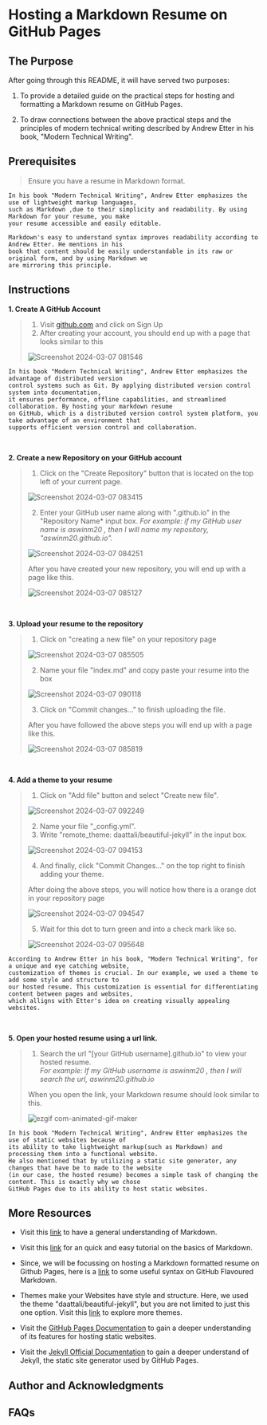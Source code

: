 # Hosting a Markdown Resume on GitHub Pages

## The Purpose

After going through this README, it will have served two purposes: 

1. To provide a detailed guide on the practical steps for hosting and formatting a Markdown resume on GitHub Pages.

2. To draw connections between the above practical steps and the principles of modern technical writing described by Andrew Etter in his book, "Modern Technical Writing".

## Prerequisites

>Ensure you have a resume in Markdown format.


~~~
In his book "Modern Technical Writing", Andrew Etter emphasizes the use of lightweight markup languages,
such as Markdown ,due to their simplicity and readability. By using Markdown for your resume, you make
your resume accessible and easily editable. 

Markdown's easy to understand syntax improves readability according to Andrew Etter. He mentions in his
book that content should be easily understandable in its raw or original form, and by using Markdown we
are mirroring this principle. 
~~~


## Instructions

**1. Create A GitHub Account**
> 1. Visit [github.com](github.com) and click on Sign Up 
> 2. After creating your account, you should end up with a page that looks similar to this
>    
> ![Screenshot 2024-03-07 081546](https://github.com/Aswin-Manoj/Aswin-Manoj.github.io/assets/131378919/74059718-40b7-42a3-8eab-8e5a508e8ee0)

```
In his book "Modern Technical Writing", Andrew Etter emphasizes the advantage of distributed version 
control systems such as Git. By applying distributed version control system into documentation, 
it ensures performance, offline capabilities, and streamlined collaboration. By hosting your markdown resume 
on GitHub, which is a distributed version control system platform, you take advantage of an environment that 
supports efficient version control and collaboration.
```


<br>

**2. Create a new Repository on your GitHub account**
> 1. Click on the "Create Repository" button that is located on the top left of your current page.
>    
> ![Screenshot 2024-03-07 083415](https://github.com/Aswin-Manoj/Aswin-Manoj.github.io/assets/131378919/07690590-9bbd-4627-9d27-524b9975db4c)
>
> 2. Enter your GitHub user name along with ".github.io" in the "Repository Name* input box.
>    *For example: if my GitHub user name is aswinm20 , then I will name my repository, "aswinm20.github.io".*
>
> ![Screenshot 2024-03-07 084251](https://github.com/Aswin-Manoj/Aswin-Manoj.github.io/assets/131378919/9e3dd4eb-1346-4e99-8d6a-1a89755eaab4)
>
> After you have created your new repository, you will end up with a page like this.
>
> ![Screenshot 2024-03-07 085127](https://github.com/Aswin-Manoj/Aswin-Manoj.github.io/assets/131378919/d033f4e0-bf23-47cf-8e6a-d5639c4db7f1)

<br>

**3. Upload your resume to the repository**
> 1. Click on "creating a new file" on your repository page
>
> ![Screenshot 2024-03-07 085505](https://github.com/Aswin-Manoj/Aswin-Manoj.github.io/assets/131378919/803848de-c067-4c9c-96d6-967984606451)
>
> 2. Name your file "index.md" and copy paste your resume into the box
>
> ![Screenshot 2024-03-07 090118](https://github.com/Aswin-Manoj/Aswin-Manoj.github.io/assets/131378919/3d5a3e33-873e-4b49-a13e-20b9cd74a58f)
>
> 3. Click on "Commit changes..." to finish uploading the file.
>
> After you have followed the above steps you will end up with a page like this.
>
> ![Screenshot 2024-03-07 085819](https://github.com/Aswin-Manoj/Aswin-Manoj.github.io/assets/131378919/990ff441-26fb-48cb-ae46-99b6d898b039)

<br>

**4. Add a theme to your resume**
> 1. Click on "Add file" button and select "Create new file".
>
> ![Screenshot 2024-03-07 092249](https://github.com/Aswin-Manoj/Aswin-Manoj.github.io/assets/131378919/40e72863-0e38-44ce-904f-a242b078ecf8)
>
> 2. Name your file "_config.yml".
> 3. Write "remote_theme: daattali/beautiful-jekyll" in the input box. <br>
> 
> ![Screenshot 2024-03-07 094153](https://github.com/Aswin-Manoj/Aswin-Manoj.github.io/assets/131378919/3ff82899-522a-4e67-97e1-bee040d4be53)
>
> 4. And finally, click "Commit Changes..." on the top right to finish adding your theme.
>
> After doing the above steps, you will notice how there is a orange dot in your repository page
>
> ![Screenshot 2024-03-07 094547](https://github.com/Aswin-Manoj/Aswin-Manoj.github.io/assets/131378919/7dde3509-0e72-46e8-b35a-95e2358b5140)
>
> 5. Wait for this dot to turn green and into a check mark like so.
>
> ![Screenshot 2024-03-07 095648](https://github.com/Aswin-Manoj/Aswin-Manoj.github.io/assets/131378919/0e329ea5-1583-4fdb-9b27-2bf2c5315192)
>

```
According to Andrew Etter in his book, "Modern Technical Writing", for a unique and eye catching website, 
customization of themes is crucial. In our example, we used a theme to add some style and structure to   
our hosted resume. This customization is essential for differentiating content between pages and websites, 
which alligns with Etter's idea on creating visually appealing websites.
```

<br>

**5. Open your hosted resume using a url link.**
> 1. Search the url "[your GitHub username].github.io" to view your hosted resume. <br>
>    *For example: If my GitHub username is aswinm20 , then I will search the url, aswinm20.github.io*
>    
> When you open the link, your Markdown resume should look similar to this.
>
> ![ezgif com-animated-gif-maker](https://github.com/Aswin-Manoj/Aswin-Manoj.github.io/assets/131378919/26f8e971-8470-46c2-8790-0d0e3a0e9c7c)

```
In his book "Modern Technical Writing", Andrew Etter emphasizes the use of static websites because of 
its ability to take lightweight markup(such as Markdown) and processing them into a functional website. 
He also mentioned that by utilizing a static site generator, any changes that have be to made to the website 
(in our case, the hosted resume) becomes a simple task of changing the content. This is exactly why we chose 
GitHub Pages due to its ability to host static websites.
```

## More Resources

- Visit this [link](https://www.markdownguide.org/getting-started/) to have a general understanding of Markdown.

- Visit this [link](https://www.markdowntutorial.com/) for an quick and easy tutorial on the basics of Markdown.

- Since, we will be focussing on hosting a Markdown formatted resume on Github Pages, here is a [link](https://docs.github.com/en/get-started/writing-on-github/getting-started-with-writing-and-formatting-on-github/basic-writing-and-formatting-syntax) to some useful syntax on GitHub Flavoured Markdown.

-  Themes make your Websites have style and structure. Here, we used the theme "daattali/beautiful-jekyll", but you are not limited to just this one option. Visit this [link](https://pages.github.com/themes/) to explore more themes.

- Visit the [GitHub Pages Documentation](https://docs.github.com/en/pages) to gain a deeper understanding of its features for hosting static websites.

- Visit the [Jekyll Official Documentation](https://jekyllrb.com/docs/) to gain a deeper understand of Jekyll, the static site generator used by GitHub Pages.


## Author and Acknowledgments




## FAQs












 










